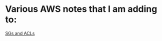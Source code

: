 # Various AWS notes that I am adding to:

<!-- [Serverless](serverless.md) -->

[SGs and ACLs](SGs_and_ACLs.md)
